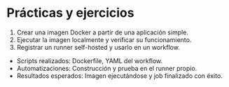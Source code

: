 # Prácticas y ejercicios

1. Crear una imagen Docker a partir de una aplicación simple.
2. Ejecutar la imagen localmente y verificar su funcionamiento.
3. Registrar un runner self-hosted y usarlo en un workflow.

- Scripts realizados: Dockerfile, YAML del workflow.
- Automatizaciones: Construcción y prueba en el runner propio.
- Resultados esperados: Imagen ejecutándose y job finalizado con éxito.
